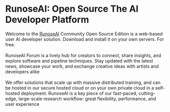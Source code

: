 # RunoseAI: Open Source The AI Developer Platform

Welcome to the <a href="https://runoseai.com">RunoseAI</a> Community Open Source Edition is a web-based user AI developer solution. Download and install it on your own servers. For free.
<br>
<br>
RunoseAI Forum is a lively hub for creators to connect, share insights, and explore software and pipeline techniques. Stay updated with the latest news, showcase your work, and exchange creative ideas with artists and developers alike
<br>
<br>
We offer solutions that scale up with massive distributed training, and can be hosted in our secure hosted cloud or on your own private cloud in a self-hosted deployment. RunoseAI is a key piece of our fast-paced, cutting-edge, large-scale research workflow: great flexibility, performance, and user experience
